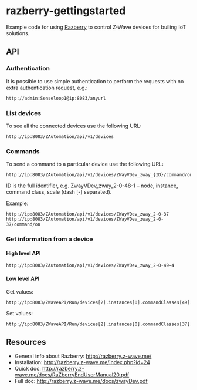 # razberry-gettingstarted
Example code for using [Razberry](http://razberry.z-wave.me/) to control Z-Wave devices for builing IoT solutions.

## API
### Authentication
It is possible to use simple authentication to perform the requests with no extra authentication request, e.g.:

```
http://admin:Senseloop1@ip:8083/anyurl
```

### List devices
To see all the connected devices use the following URL: 
```
http://ip:8083/ZAutomation/api/v1/devices
```

### Commands
To send a command to a particular device use the following URL: 
```
http://ip:8083/ZAutomation/api/v1/devices/ZWayVDev_zway_{ID}/command/on
```

ID is the full identifier, e.g. ZwayVDev_zway_2-0-48-1 – node, instance, command class, scale (dash [-] separated).

Example:
```
http://ip:8083/ZAutomation/api/v1/devices/ZWayVDev_zway_2-0-37
http://ip:8083/ZAutomation/api/v1/devices/ZWayVDev_zway_2-0-37/command/on
```

### Get information from a device
#### High level API
```
http://ip:8083/ZAutomation/api/v1/devices/ZWayVDev_zway_2-0-49-4
```

#### Low level API
Get values:
```
http://ip:8083/ZWaveAPI/Run/devices[2].instances[0].commandClasses[49].data[4].val.value
```
Set values:
```
http://ip:8083/ZWaveAPI/Run/devices[2].instances[0].commandClasses[37].Set(255)
```

## Resources
* General info about Razberry: http://razberry.z-wave.me/
* Installation: http://razberry.z-wave.me/index.php?id=24
* Quick doc: http://razberry.z-wave.me/docs/RaZberryEndUserManual20.pdf 
* Full doc: http://razberry.z-wave.me/docs/zwayDev.pdf

